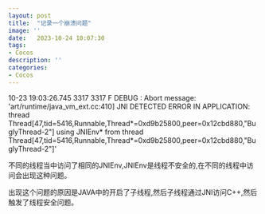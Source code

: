 ```yaml
---
layout: post
title:  "记录一个崩溃问题"
image: ''
date:   2023-10-24 10:07:30
tags:
- Cocos
description: ''
categories: 
- Cocos
---
```


10-23 19:03:26.745  3317  3317 F DEBUG   : Abort message: 'art/runtime/java_vm_ext.cc:410] JNI DETECTED ERROR IN APPLICATION: thread Thread[47,tid=5416,Runnable,Thread*=0xd9b25800,peer=0x12cbd880,"BuglyThread-2"] using JNIEnv* from thread Thread[47,tid=5416,Runnable,Thread*=0xd9b25800,peer=0x12cbd880,"BuglyThread-2"]'

不同的线程当中访问了相同的JNIEnv,JNIEnv是线程不安全的,在不同的线程中访问会出现这种问题。

出现这个问题的原因是JAVA中的开启了子线程,然后子线程通过JNI访问C++,然后触发了线程安全问题。